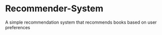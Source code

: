 # Recommender-System
A simple recommendation system that recommends books based on user preferences
